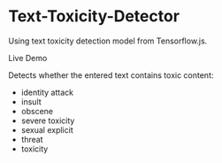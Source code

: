 # Text-Toxicity-Detector
Using text toxicity detection model from Tensorflow.js.

Live Demo

Detects whether the entered text contains toxic content:
* identity attack
* insult
* obscene
* severe toxicity
* sexual explicit
* threat
* toxicity


